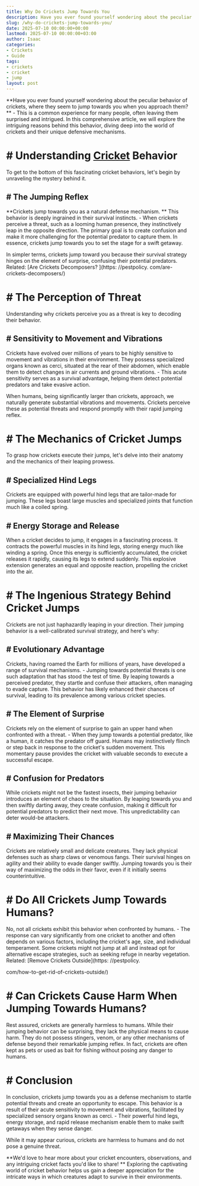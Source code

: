 ```yaml
---
title: Why Do Crickets Jump Towards You
description: Have you ever found yourself wondering about the peculiar behavior of crickets, where they seem to jump towards you when you approach them? - This is a common...
slug: /why-do-crickets-jump-towards-you/
date: 2025-07-10 00:00:00+00:00
lastmod: 2025-07-10 00:00:00+03:00
author: Isaac
categories:
- Crickets
- Guide
tags:
- crickets
- cricket
- jump
layout: post
---
```


**Have you ever found yourself wondering about the peculiar behavior of crickets, where they seem to jump towards you when you approach them? ** - This is a common experience for many people, often leaving them surprised and intrigued. In this comprehensive article, we will explore the intriguing reasons behind this behavior, diving deep into the world of crickets and their unique defensive mechanisms.

# # Understanding [Cricket](https://pestpolicy.com/are-crickets-good-or-bad/) Behavior

To get to the bottom of this fascinating cricket behaviors, let's begin by unraveling the mystery behind it.

## # The Jumping Reflex

**Crickets jump towards you as a natural defense mechanism. ** This behavior is deeply ingrained in their survival instincts. - When crickets perceive a threat, such as a looming human presence, they instinctively leap in the opposite direction. The primary goal is to create confusion and make it more challenging for the potential predator to capture them. In essence, crickets jump towards you to set the stage for a swift getaway.

In simpler terms, crickets jump toward you because their survival strategy hinges on the element of surprise, confusing their potential predators. Related: [Are Crickets Decomposers? ](https: //pestpolicy. com/are-crickets-decomposers/)

# # The Perception of Threat

Understanding why crickets perceive you as a threat is key to decoding their behavior.

## # Sensitivity to Movement and Vibrations

Crickets have evolved over millions of years to be highly sensitive to movement and vibrations in their environment. They possess specialized organs known as cerci, situated at the rear of their abdomen, which enable them to detect changes in air currents and ground vibrations. - This acute sensitivity serves as a survival advantage, helping them detect potential predators and take evasive action.

When humans, being significantly larger than crickets, approach, we naturally generate substantial vibrations and movements. Crickets perceive these as potential threats and respond promptly with their rapid jumping reflex.

# # The Mechanics of Cricket Jumps

To grasp how crickets execute their jumps, let's delve into their anatomy and the mechanics of their leaping prowess.

## # Specialized Hind Legs

Crickets are equipped with powerful hind legs that are tailor-made for jumping. These legs boast large muscles and specialized joints that function much like a coiled spring.

## # Energy Storage and Release

When a cricket decides to jump, it engages in a fascinating process. It contracts the powerful muscles in its hind legs, storing energy much like winding a spring. Once this energy is sufficiently accumulated, the cricket releases it rapidly, causing its legs to extend suddenly. This explosive extension generates an equal and opposite reaction, propelling the cricket into the air.

# # The Ingenious Strategy Behind Cricket Jumps

Crickets are not just haphazardly leaping in your direction. Their jumping behavior is a well-calibrated survival strategy, and here's why:

## # Evolutionary Advantage

Crickets, having roamed the Earth for millions of years, have developed a range of survival mechanisms. - Jumping towards potential threats is one such adaptation that has stood the test of time. By leaping towards a perceived predator, they startle and confuse their attackers, often managing to evade capture. This behavior has likely enhanced their chances of survival, leading to its prevalence among various cricket species.

## # The Element of Surprise

Crickets rely on the element of surprise to gain an upper hand when confronted with a threat. - When they jump towards a potential predator, like a human, it catches the predator off guard. Humans may instinctively flinch or step back in response to the cricket's sudden movement. This momentary pause provides the cricket with valuable seconds to execute a successful escape.

## # Confusion for Predators

While crickets might not be the fastest insects, their jumping behavior introduces an element of chaos to the situation. By leaping towards you and then swiftly darting away, they create confusion, making it difficult for potential predators to predict their next move. This unpredictability can deter would-be attackers.

## # Maximizing Their Chances

Crickets are relatively small and delicate creatures. They lack physical defenses such as sharp claws or venomous fangs. Their survival hinges on agility and their ability to evade danger swiftly. Jumping towards you is their way of maximizing the odds in their favor, even if it initially seems counterintuitive.

# # Do All Crickets Jump Towards Humans?

No, not all crickets exhibit this behavior when confronted by humans. - The response can vary significantly from one cricket to another and often depends on various factors, including the cricket's age, size, and individual temperament. Some crickets might not jump at all and instead opt for alternative escape strategies, such as seeking refuge in nearby vegetation. Related: [Remove Crickets Outside](https: //pestpolicy.

com/how-to-get-rid-of-crickets-outside/)

# # Can Crickets Cause Harm When Jumping Towards Humans?

Rest assured, crickets are generally harmless to humans. While their jumping behavior can be surprising, they lack the physical means to cause harm. They do not possess stingers, venom, or any other mechanisms of defense beyond their remarkable jumping reflex. In fact, crickets are often kept as pets or used as bait for fishing without posing any danger to humans.

# # Conclusion

In conclusion, crickets jump towards you as a defense mechanism to startle potential threats and create an opportunity to escape. This behavior is a result of their acute sensitivity to movement and vibrations, facilitated by specialized sensory organs known as cerci. - Their powerful hind legs, energy storage, and rapid release mechanism enable them to make swift getaways when they sense danger.

While it may appear curious, crickets are harmless to humans and do not pose a genuine threat.

**We'd love to hear more about your cricket encounters, observations, and any intriguing cricket facts you'd like to share! ** Exploring the captivating world of cricket behavior helps us gain a deeper appreciation for the intricate ways in which creatures adapt to survive in their environments.
